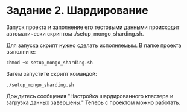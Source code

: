 # Задание 2. Шардирование

Запуск проекта и заполнение его тестовыми данными происходит автоматически скриптом ./setup_mongo_sharding.sh.

Для запуска скрипт нужно сделать исполняемым. В папке проекта выполните:

    chmod +x setup_mongo_sharding.sh

Затем запустите скрипт командой:

    ./setup_mongo_sharding.sh

Дождитесь сообщения "Настройка шардированного кластера и загрузка данных завершены."
Теперь с проектом можно работать.